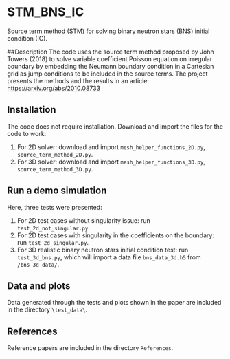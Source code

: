 # STM_BNS_IC
Source term method (STM) for solving binary neutron stars (BNS) initial condition (IC).

##Description
The code uses the source term method proposed by John Towers (2018) to solve variable coefficient Poisson equation on irregular boundary by 
embedding the Neumann boundary condition in a Cartesian grid as jump conditions to be included in the source terms.
The project presents the methods and the results in an article:
https://arxiv.org/abs/2010.08733

## Installation
The code does not require installation. Download and import the files for the code to work:
1. For 2D solver: download and import `mesh_helper_functions_2D.py`, `source_term_method_2D.py`.
2. For 3D solver: download and import `mesh_helper_functions_3D.py`, `source_term_method_3D.py`.


## Run a demo simulation
Here, three tests were presented:
1. For 2D test cases without singularity issue: run `test_2d_not_singular.py`.
2. For 2D test cases with singularity in the coefficients on the boundary: run `test_2d_singular.py`.
3. For 3D realistic binary neutron stars initial condition test: run `test_3d_bns.py`, which will import a data file `bns_data_3d.h5` from `/bns_3d_data/`.

## Data and plots
Data generated through the tests and plots shown in the paper are included in the directory `\test_data\`.

## References
Reference papers are included in the directory `References`.
